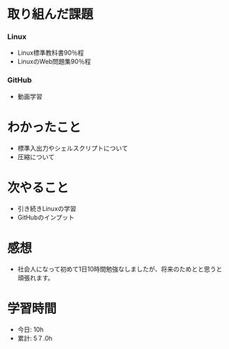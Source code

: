 # 取り組んだ課題
### Linux
* Linux標準教科書90％程
* LinuxのWeb問題集90％程
### GitHub
* 動画学習
# わかったこと
* 標準入出力やシェルスクリプトについて
* 圧縮について
# 次やること
* 引き続きLinuxの学習
* GitHubのインプット
# 感想
* 社会人になって初めて1日10時間勉強なしましたが、将来のためとと思うと頑張れます。
# 学習時間
* 今日: 10h
* 累計: 5７.0h
